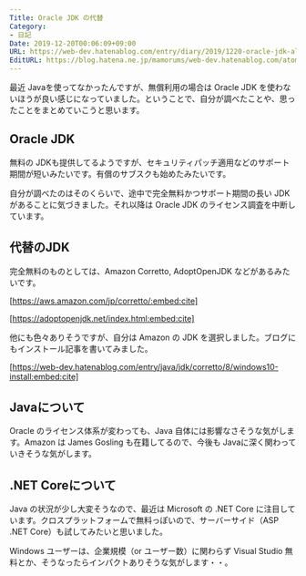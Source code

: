 ```yaml
---
Title: Oracle JDK の代替
Category:
- 日記
Date: 2019-12-20T00:06:09+09:00
URL: https://web-dev.hatenablog.com/entry/diary/2019/1220-oracle-jdk-alternatives
EditURL: https://blog.hatena.ne.jp/mamorums/web-dev.hatenablog.com/atom/entry/26006613486691769
---
```


最近 Javaを使ってなかったんですが、無償利用の場合は Oracle JDK を使わないほうが良い感じになっていました。ということで、自分が調べたことや、思ったことをまとめていこうと思います。


## Oracle JDK
無料の JDKも提供してるようですが、セキュリティパッチ適用などのサポート期間が短いみたいです。有償のサブスクも始めたみたいです。

自分が調べたのはそのくらいで、途中で完全無料かつサポート期間の長い JDKがあることに気づきました。それ以降は Oracle JDK のライセンス調査を中断しています。


## 代替のJDK
完全無料のものとしては、Amazon Corretto, AdoptOpenJDK などがあるみたいです。

[https://aws.amazon.com/jp/corretto/:embed:cite]

[https://adoptopenjdk.net/index.html:embed:cite]

他にも色々ありそうですが、自分は Amazon の JDK を選択しました。ブログにもインストール記事を書いてみました。

[https://web-dev.hatenablog.com/entry/java/jdk/corretto/8/windows10-install:embed:cite]


## Javaについて
Oracle のライセンス体系が変わっても、Java 自体には影響なさそうな気がします。Amazon は James Gosling も在籍してるので、今後も Javaに深く関わっていきそうな気がします。


## .NET Coreについて
Java の状況が少し大変そうなので、最近は Microsoft の .NET Core に注目しています。クロスプラットフォームで無料っぽいので、サーバーサイド（ASP .NET Core）も試してみたいと思いました。

Windows ユーザーは、企業規模（or ユーザー数）に関わらず Visual Studio 無料とか、そうなったらインパクトありそうな気がします・・。
